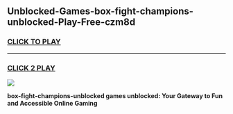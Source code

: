 
## Unblocked-Games-box-fight-champions-unblocked-Play-Free-czm8d
<h3>
<a href="https://premium76.site?title=box-fight-champions-unblocked&ref=18A1">CLICK TO PLAY</a></h3>
<hr>

<h3>
<a href="https://premium76.site?title=box-fight-champions-unblocked&ref=18A1">CLICK 2 PLAY</a>
  
</h3>

<a href="https://premium76.site?title=box-fight-champions-unblocked&ref=18A1"><img src="https://clearcache.store/games.png"></a>


**box-fight-champions-unblocked games unblocked: Your Gateway to Fun and Accessible Online Gaming**
